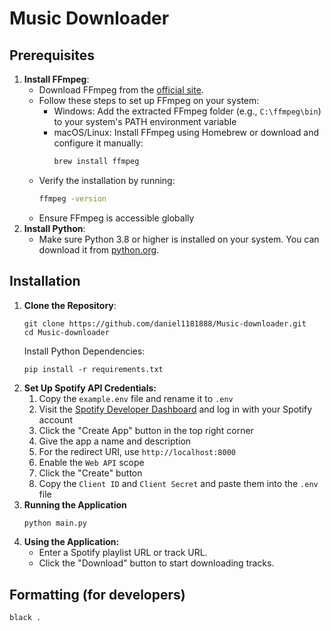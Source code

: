 # Music Downloader

## Prerequisites

1. **Install FFmpeg**:
   - Download FFmpeg from the [official site](https://ffmpeg.org/download.html).
   - Follow these steps to set up FFmpeg on your system:
     - Windows: Add the extracted FFmpeg folder (e.g., `C:\ffmpeg\bin`) to your system's PATH environment variable
     - macOS/Linux: Install FFmpeg using Homebrew or download and configure it manually:
       ```bash
       brew install ffmpeg
       ```
   - Verify the installation by running:
     ```bash
     ffmpeg -version
     ```
   - Ensure FFmpeg is accessible globally
2. **Install Python**:
   - Make sure Python 3.8 or higher is installed on your system. You can download it from [python.org](https://www.python.org/).

## Installation

1. **Clone the Repository**:
   ```
   git clone https://github.com/daniel1181888/Music-downloader.git
   cd Music-downloader
   ```
   Install Python Dependencies:
   ```
   pip install -r requirements.txt
   ```
2. **Set Up Spotify API Credentials:**
   1. Copy the `example.env` file and rename it to `.env`
   2. Visit the [Spotify Developer Dashboard](https://developer.spotify.com/dashboard/applications) and log in with your Spotify account
   3. Click the "Create App" button in the top right corner
   4. Give the app a name and description
   5. For the redirect URI, use `http://localhost:8000`
   6. Enable the `Web API` scope
   7. Click the "Create" button
   8. Copy the `Client ID` and `Client Secret` and paste them into the `.env` file
3. **Running the Application**
   ```bash
   python main.py
   ```
4. **Using the Application:**
   - Enter a Spotify playlist URL or track URL.
   - Click the "Download" button to start downloading tracks.

## Formatting (for developers)

```bash
black .
```
